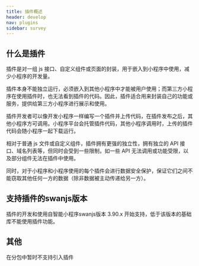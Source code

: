 ```yaml
---
title: 插件概述
header: develop
nav: plugins
sidebar: survey
---
```


## 什么是插件 
插件是对一组 js 接口、自定义组件或页面的封装，用于嵌入到小程序中使用，减少小程序的开发量。

插件本身不能独立运行，必须嵌入到其他小程序中才能被用户使用；而第三方小程序在使用插件时，也无法看到插件的代码。因此，插件适合用来封装自己的功能或服务，提供给第三方小程序进行展示和使用。

插件开发者可以像开发小程序一样编写一个插件并上传代码，在插件发布之后，其他小程序方可调用。小程序平台会托管插件代码，其他小程序调用时，上传的插件代码会随小程序一起下载运行。

相对于普通 js 文件或自定义组件，插件拥有更强的独立性，拥有独立的 API 接口、域名列表等，但同时会受到一些限制，如一些 API 无法调用或功能受限，以及部分组件无法在插件中使用。

同时，对于小程序和小程序使用的每个插件会进行数据安全保护，保证它们之间不能窃取其他任何一方的数据（除非数据被主动传递给另一方）。


## 支持插件的swanjs版本
插件的开发和使用自智能小程序swanjs版本 3.90.x 开始支持，低于该版本的基础库不能使用插件功能。

## 其他
在分包中暂时不支持引入插件